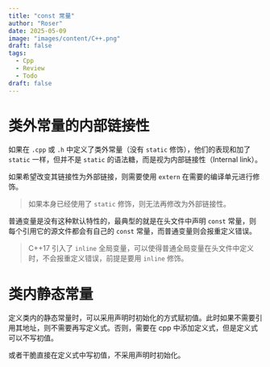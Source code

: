```yaml
---
title: "const 常量"
author: "Roser"
date: 2025-05-09
image: "images/content/C++.png"
draft: false
tags:
  - Cpp
  - Review
  - Todo
draft: false
---
```

# 类外常量的内部链接性

如果在 `.cpp` 或 `.h` 中定义了类外常量（没有 `static` 修饰），他们的表现和加了 `static` 一样，但并不是 `static` 的语法糖，而是视为内部链接性（Internal link）。

如果希望改变其链接性为外部链接，则需要使用 `extern` 在需要的编译单元进行修饰。

 > 如果本身已经使用了 `static` 修饰，则无法再修改为外部链接性。
 
普通变量是没有这种默认特性的，最典型的就是在头文件中声明 `const` 常量，则每个引用它的源文件都会有自己的 `const` 常量，而普通变量则会报重定义错误。

> C++17 引入了 `inline` 全局变量，可以使得普通全局变量在头文件中定义时，不会报重定义错误，前提是要用 `inline` 修饰。
# 类内静态常量

定义类内的静态常量时，可以采用声明时初始化的方式赋初值。此时如果不需要引用其地址，则不需要再写定义式。否则，需要在 cpp 中添加定义式，但是定义式可以不写初值。

或者干脆直接在定义式中写初值，不采用声明时初始化。